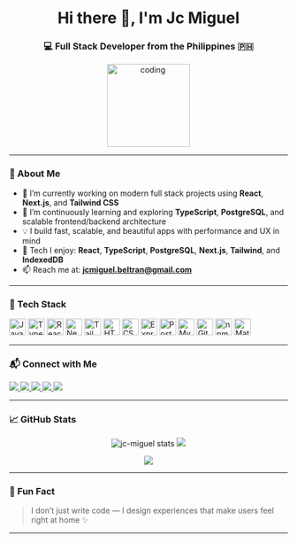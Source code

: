 <h1 align="center">Hi there 👋, I'm Jc Miguel</h1>
<h3 align="center">💻 Full Stack Developer from the Philippines 🇵🇭</h3>

<p align="center">
  <img src="https://media2.giphy.com/media/v1.Y2lkPTc5MGI3NjExejJubTBmb3Ryb3NnMnIyM3o1ZWQ5N2U0dDFqNWV1dnJ3NnFleHJkOCZlcD12MV9pbnRlcm5hbF9naWZfYnlfaWQmY3Q9Zw/zGfutPr2gc4l74bWO1/giphy.gif" height="150" alt="coding" />
</p>

---

### 🧠 About Me
- 🔭 I’m currently working on modern full stack projects using **React**, **Next.js**, and **Tailwind CSS**
- 🌱 I’m continuously learning and exploring **TypeScript**, **PostgreSQL**, and scalable frontend/backend architecture
- 💡 I build fast, scalable, and beautiful apps with performance and UX in mind
- 🧰 Tech I enjoy: **React**, **TypeScript**, **PostgreSQL**, **Next.js**, **Tailwind**, and **IndexedDB**
- 📫 Reach me at: **jcmiguel.beltran@gmail.com**

---

### 🚀 Tech Stack
<div align="left">
  <img src="https://cdn.jsdelivr.net/gh/devicons/devicon/icons/javascript/javascript-original.svg" height="30" alt="JavaScript" />
  <img src="https://cdn.jsdelivr.net/gh/devicons/devicon/icons/typescript/typescript-original.svg" height="30" alt="TypeScript" />
  <img src="https://cdn.jsdelivr.net/gh/devicons/devicon/icons/react/react-original.svg" height="30" alt="React" />
  <img src="https://cdn.jsdelivr.net/gh/devicons/devicon/icons/nextjs/nextjs-original.svg" height="30" alt="Next.js" />
  <img src="https://cdn.jsdelivr.net/gh/devicons/devicon/icons/tailwindcss/tailwindcss-original-wordmark.svg" height="30" alt="TailwindCSS" />
  <img src="https://cdn.jsdelivr.net/gh/devicons/devicon/icons/html5/html5-original.svg" height="30" alt="HTML5" />
  <img src="https://cdn.jsdelivr.net/gh/devicons/devicon/icons/css3/css3-original.svg" height="30" alt="CSS3" />
  <img src="https://cdn.jsdelivr.net/gh/devicons/devicon/icons/express/express-original.svg" height="30" alt="Express.js" />
  <img src="https://cdn.jsdelivr.net/gh/devicons/devicon/icons/postgresql/postgresql-original.svg" height="30" alt="PostgreSQL" />
  <img src="https://cdn.jsdelivr.net/gh/devicons/devicon/icons/mysql/mysql-original.svg" height="30" alt="MySQL" />
  <img src="https://cdn.jsdelivr.net/gh/devicons/devicon/icons/git/git-original.svg" height="30" alt="Git" />
  <img src="https://cdn.jsdelivr.net/gh/devicons/devicon/icons/npm/npm-original-wordmark.svg" height="30" alt="npm" />
  <img src="https://cdn.jsdelivr.net/gh/devicons/devicon/icons/materialui/materialui-original.svg" height="30" alt="Material UI" />
</div>

---

### 📬 Connect with Me
<div align="left">
  <a href="https://www.linkedin.com/in/jc-miguel-beltran/" target="_blank">
    <img src="https://img.shields.io/badge/LinkedIn-0077B5?style=for-the-badge&logo=linkedin&logoColor=white" />
  </a>
  <a href="mailto:jcmiguel.beltran@gmail.com" target="_blank">
    <img src="https://img.shields.io/badge/Gmail-D14836?style=for-the-badge&logo=gmail&logoColor=white" />
  </a>
  <a href="https://x.com/jeeeyyz" target="_blank">
    <img src="https://img.shields.io/badge/Twitter-1DA1F2?style=for-the-badge&logo=twitter&logoColor=white" />
  </a>
  <a href="https://www.instagram.com/migelgugel/" target="_blank">
    <img src="https://img.shields.io/badge/Instagram-E4405F?style=for-the-badge&logo=instagram&logoColor=white" />
  </a>
  <a href="https://www.facebook.com/migelgugel/" target="_blank">
    <img src="https://img.shields.io/badge/Facebook-1877F2?style=for-the-badge&logo=facebook&logoColor=white" />
  </a>
</div>

---

### 📈 GitHub Stats
<p align="center">
  <img src="https://github-readme-stats.vercel.app/api?username=jcmiguel&show_icons=true&theme=tokyonight" alt="jc-miguel stats" />
  <img src="https://github-readme-streak-stats.herokuapp.com/?user=jcmiguel&theme=tokyonight" />
</p>
<p align="center">
  <img src="https://github-readme-stats.vercel.app/api/top-langs/?username=jcmiguel&layout=compact&theme=tokyonight" />
</p>

---

### 🧩 Fun Fact
> I don’t just write code — I design experiences that make users feel right at home ✨

---

